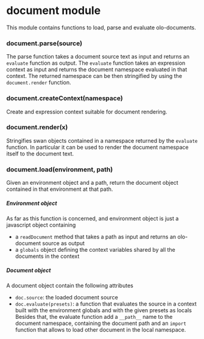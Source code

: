 # document module
This module contains functions to load, parse and evaluate olo-documents.
  
### document.parse(source)
The parse function takes a document source text as input and returns 
an `evaluate` function as output.
The `evaluate` function takes an expression context as input and
returns the document namespace evaluated in that context.
The returned namespace can be then stringified by using the 
`document.render` function.
  
### document.createContext(namespace)
Create and expression context suitable for document rendering.
  
### document.render(x)
Stringifies swan objects contained in a namespace returned by the `evaluate`
function. In particular it can be used to render the document namespace
itself to the document text.
  
### document.load(environment, path)
Given an environment object and a path, return the document object
contained in that environment at that path.
##### Environment object
As far as this function is concerned, and environment object is just a
javascript object containing 
- a `readDocument` method that takes a path as input and returns an olo-document source as output
- a `globals` object defining the context variables shared by all the documents in the context
##### Document object
A document object contain the following attributes
- `doc.source`: the loaded document source
- `doc.evaluate(presets)`: a function that evaluates the source in a context
  built with the environment globals and with the given presets as locals
  Besides that, the evaluate function add a `__path__` name to the document
  namespace, containing the document path and an `import` function that 
  allows to load other document in the local namespace.
  

